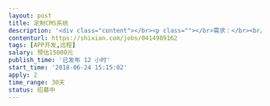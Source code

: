 ```yaml
---                
layout: post       
title: 定制CMS系统           
description: '<div class="content"></br><p class=""></br>需求：</br><br/>实现一个cms系统，展示简单的office系列文档和点击部分超 链接然后跳转，office文档包括word,excel,ppt，pdf等，需要在浏览器中直接显示这些文档，终端是可触控的Windows电脑。需要嵌入展示的文件格式包括 图片、PDF、视频(mp4)、超文本；展示方式有滚动、翻页、跳转。</br><br/>时间：1个月</br></p></br></div>'     
contenturl: https://shixian.com/jobs/0414989162      
tags: [APP开发,远程]            
salary: 预估15000元          
publish_time: '已发布 12 小时'         
start_time: '2018-06-24 15:15:02'           
apply: 2                   
time_range: 30天              
status: 招募中                  
---                 
```

